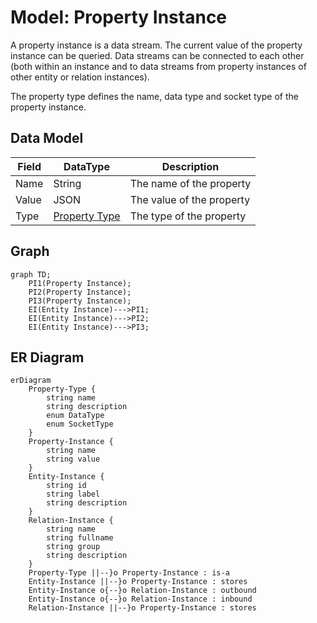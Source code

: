 # Model: Property Instance

A property instance is a data stream. The current value of the property instance can be queried. Data streams can be
connected to each other (both within an instance and to data streams from property instances of other entity or relation
instances).

The property type defines the name, data type and socket type of the property instance.

## Data Model

| Field      | DataType                                  | Description               |
|------------|-------------------------------------------|---------------------------|
| Name       | String                                    | The name of the property  |
| Value      | JSON                                      | The value of the property |
| Type       | [Property Type](./Model_Property_Type.md) | The type of the property  |

## Graph

```mermaid
graph TD;
    PI1(Property Instance);
    PI2(Property Instance);
    PI3(Property Instance);
    EI(Entity Instance)--->PI1;
    EI(Entity Instance)--->PI2;
    EI(Entity Instance)--->PI3;
```

## ER Diagram

```mermaid
erDiagram
    Property-Type {
        string name
        string description
        enum DataType
        enum SocketType
    }
    Property-Instance {
        string name
        string value
    }
    Entity-Instance {
        string id
        string label
        string description
    }
    Relation-Instance {
        string name
        string fullname
        string group
        string description
    }
    Property-Type ||--}o Property-Instance : is-a
    Entity-Instance ||--}o Property-Instance : stores
    Entity-Instance o{--}o Relation-Instance : outbound
    Entity-Instance o{--}o Relation-Instance : inbound
    Relation-Instance ||--}o Property-Instance : stores
```
